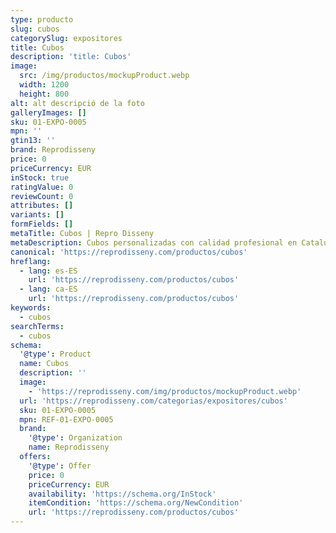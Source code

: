 ```yaml
---
type: producto
slug: cubos
categorySlug: expositores
title: Cubos
description: 'title: Cubos'
image:
  src: /img/productos/mockupProduct.webp
  width: 1200
  height: 800
alt: alt descripció de la foto
galleryImages: []
sku: 01-EXPO-0005
mpn: ''
gtin13: ''
brand: Reprodisseny
price: 0
priceCurrency: EUR
inStock: true
ratingValue: 0
reviewCount: 0
attributes: []
variants: []
formFields: []
metaTitle: Cubos | Repro Disseny
metaDescription: Cubos personalizadas con calidad profesional en Cataluña.
canonical: 'https://reprodisseny.com/productos/cubos'
hreflang:
  - lang: es-ES
    url: 'https://reprodisseny.com/productos/cubos'
  - lang: ca-ES
    url: 'https://reprodisseny.com/productos/cubos'
keywords:
  - cubos
searchTerms:
  - cubos
schema:
  '@type': Product
  name: Cubos
  description: ''
  image:
    - 'https://reprodisseny.com/img/productos/mockupProduct.webp'
  url: 'https://reprodisseny.com/categorias/expositores/cubos'
  sku: 01-EXPO-0005
  mpn: REF-01-EXPO-0005
  brand:
    '@type': Organization
    name: Reprodisseny
  offers:
    '@type': Offer
    price: 0
    priceCurrency: EUR
    availability: 'https://schema.org/InStock'
    itemCondition: 'https://schema.org/NewCondition'
    url: 'https://reprodisseny.com/productos/cubos'
---
```


